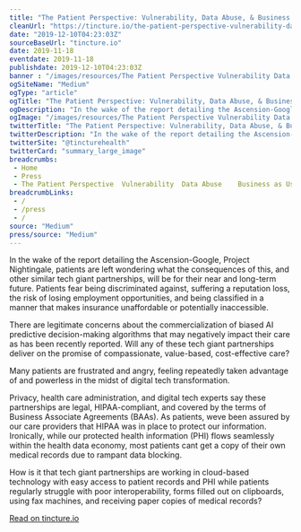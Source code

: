 ```yaml
--- 
title: "The Patient Perspective: Vulnerability, Data Abuse, & Business as Usual"
cleanUrl: "https://tincture.io/the-patient-perspective-vulnerability-data-abuse-business-as-usual-5c7a1c203790"
date: "2019-12-10T04:23:03Z"
sourceBaseUrl: "tincture.io"
date: 2019-11-18
eventdate: 2019-11-18
publishdate: 2019-12-10T04:23:03Z
banner : "/images/resources/The Patient Perspective Vulnerability Data Abuse  Business as Usual.png"
ogSiteName: "Medium"
ogType: "article"
ogTitle: "The Patient Perspective: Vulnerability, Data Abuse, & Business as Usual"
ogDescription: "In the wake of the report detailing the Ascension-Google, Project Nightingale, patients are left wondering what the consequences of this"
ogImage: "/images/resources/The Patient Perspective Vulnerability Data Abuse  Business as Usual.png"
twitterTitle: "The Patient Perspective: Vulnerability, Data Abuse, & Business as Usual"
twitterDescription: "In the wake of the report detailing the Ascension-Google, Project Nightingale, patients are left wondering what the consequences of this"
twitterSite: "@tincturehealth"
twitterCard: "summary_large_image"
breadcrumbs:
 - Home
 - Press
 - The Patient Perspective  Vulnerability  Data Abuse    Business as Usual
breadcrumbLinks:
 - / 
 - /press
 - / 
source: "Medium"
press/source: "Medium"
---
```

In the wake of the report detailing the Ascension-Google, Project Nightingale, patients are left wondering what the consequences of this, and other similar tech giant partnerships, will be for their near and long-term future. Patients fear being discriminated against, suffering a reputation loss, the risk of losing employment opportunities, and being classified in a manner that makes insurance unaffordable or potentially inaccessible.

There are legitimate concerns about the commercialization of biased AI predictive decision-making algorithms that may negatively impact their care as has been recently reported. Will any of these tech giant partnerships deliver on the promise of compassionate, value-based, cost-effective care?

Many patients are frustrated and angry, feeling repeatedly taken advantage of and powerless in the midst of digital tech transformation.

Privacy, health care administration, and digital tech experts say these partnerships are legal, HIPAA-compliant, and covered by the terms of Business Associate Agreements (BAAs). As patients, weve been assured by our care providers that HIPAA was in place to protect our information. Ironically, while our protected health information (PHI) flows seamlessly within the health data economy, most patients cant get a copy of their own medical records due to rampant data blocking.

How is it that tech giant partnerships are working in cloud-based technology with easy access to patient records and PHI while patients regularly struggle with poor interoperability, forms filled out on clipboards, using fax machines, and receiving paper copies of medical records?  
  
[Read on tincture.io](https://tincture.io/the-patient-perspective-vulnerability-data-abuse-business-as-usual-5c7a1c203790)
